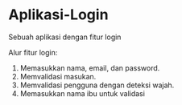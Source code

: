 # Aplikasi-Login
Sebuah aplikasi dengan fitur login

Alur fitur login:
1. Memasukkan nama, email, dan password.
2. Memvalidasi masukan.
3. Memvalidasi pengguna dengan deteksi wajah.
4. Memasukkan nama ibu untuk validasi
